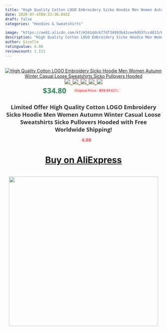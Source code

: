 ```yaml
---
title: "High Quality Cotton LOGO Embroidery Sicko Hoodie Men Women Autumn Winter Casual Loose Sweatshirts Sicko Pullovers Hooded"
date: 2020-07-4T09:33:36.892Z
draft: false
categories: "Hoodies & Sweatshirts"

image: "https://ae01.alicdn.com/kf/H341ddc677df34993b42cee9d93fccd813/High-Quality-Cotton-LOGO-Embroidery-Sicko-Hoodie-Men-Women-Autumn-Winter-Casual-Loose-Sweatshirts-Sicko-Pullovers.jpg"
description: "High Quality Cotton LOGO Embroidery Sicko Hoodie Men Women Autumn Winter Casual Loose Sweatshirts Sicko Pullovers Hooded"
author: Giselle
ratingvalue: 4.66
reviewcount: 1.111
---
```

<br>
<div style="text-align: center;">
<a href="https://s.click.aliexpress.com/e/_Ae8cUz" target="_blank" rel="nofollow noopener noreferrer"><img alt="High Quality Cotton LOGO Embroidery Sicko Hoodie Men Women Autumn Winter Casual Loose Sweatshirts Sicko Pullovers Hooded" class="magnifier-image" src="https://ae01.alicdn.com/kf/H341ddc677df34993b42cee9d93fccd813/High-Quality-Cotton-LOGO-Embroidery-Sicko-Hoodie-Men-Women-Autumn-Winter-Casual-Loose-Sweatshirts-Sicko-Pullovers.jpg_640x640.jpg">
<br>
<img style="border:1px solid salmon" src="https://ae01.alicdn.com/kf/H341ddc677df34993b42cee9d93fccd813/High-Quality-Cotton-LOGO-Embroidery-Sicko-Hoodie-Men-Women-Autumn-Winter-Casual-Loose-Sweatshirts-Sicko-Pullovers.jpg_120x120.jpg">&nbsp;&nbsp;<img style="border:1px solid salmon" src="https://ae01.alicdn.com/kf/Hec6fb29593534843b3272ba9f92659f3i/High-Quality-Cotton-LOGO-Embroidery-Sicko-Hoodie-Men-Women-Autumn-Winter-Casual-Loose-Sweatshirts-Sicko-Pullovers.jpg_120x120.jpg">&nbsp;&nbsp;<img style="border:1px solid salmon" src="https://ae01.alicdn.com/kf/Hd32277d35967457db2a6b8d5e9437d44g/High-Quality-Cotton-LOGO-Embroidery-Sicko-Hoodie-Men-Women-Autumn-Winter-Casual-Loose-Sweatshirts-Sicko-Pullovers.jpg_120x120.jpg">&nbsp;&nbsp;<img style="border:1px solid salmon" src="https://ae01.alicdn.com/kf/Hf58997dde60e47379e84cd01384722d0k/High-Quality-Cotton-LOGO-Embroidery-Sicko-Hoodie-Men-Women-Autumn-Winter-Casual-Loose-Sweatshirts-Sicko-Pullovers.jpg_120x120.jpg">&nbsp;&nbsp;<img style="border:1px solid salmon" src="https://ae01.alicdn.com/kf/H95f3f96ffb4f45faa3482401f0be3f66e/High-Quality-Cotton-LOGO-Embroidery-Sicko-Hoodie-Men-Women-Autumn-Winter-Casual-Loose-Sweatshirts-Sicko-Pullovers.jpg_120x120.jpg"></a></div><br0>
<div style="text-align: center;"><span style="background-color: white; border: 0px; box-sizing: border-box; color: seagreen; display: inline-block; font-family: &quot;open sans&quot; , &quot;arial&quot; , &quot;helvetica&quot; , sans-serif , &quot;heiti&quot;; font-size: 24px; font-stretch: inherit; font-weight: 700; line-height: inherit; margin: 0px 10px 0px 0px; padding: 0px; vertical-align: middle;">$34.80 </span>
<span style="background: rgb(255 , 241 , 241); border-radius: 3px; border: 0px; box-sizing: border-box; color: #ff4747; display: inline-block; font-family: inherit; font-size: 12px; font-stretch: inherit; font-style: inherit; font-variant: inherit; font-weight: 600; line-height: inherit; margin: 0px; padding: 2px 5px; transform: scale(0.9); vertical-align: middle;">Original Price : <b style="text-decoration: line-through;">$72.51 </b> 52%&nbsp;&nbsp;</span></div>
<h1 style="color: #333333; display: inline-block; font-family: &quot;open sans&quot; , &quot;arial&quot; , &quot;helvetica&quot; , sans-serif , &quot;heiti&quot;; font-size: 18px; font-stretch: inherit; font-weight: 700; text-align: center;">Limited Offer High Quality Cotton LOGO Embroidery Sicko Hoodie Men Women Autumn Winter Casual Loose Sweatshirts Sicko Pullovers Hooded with Free Worldwide Shipping!</h1>
<div style="color: #ff4747; text-align: center;">
<img src="https://4.bp.blogspot.com/-M0ZcTcb-5uY/XleCXlxnR4I/AAAAAAAAAEc/OrjgMkXV1oMQFaCRZj5HQwOCBcu3w1FegCPcBGAYYCw/s1600/star.png" style="height: 15px;">&nbsp;<b>4.66</b></div>
<div class="button_cont" align="center"><a class="buynow_a" href="https://s.click.aliexpress.com/e/_Ae8cUz" target="_blank" rel="nofollow noopener noreferrer"><H1>Buy on AliExpress</H1></a></div><br>
<div class="separator" style="clear: both; text-align: center;">
<img src="https://lh3.googleusercontent.com/-pTy5HemUv9M/XlePHvY0dAI/AAAAAAAAAE4/0nX5iRUoIWY8eMW9Dpxeirr157OZliDIgCLcBGAsYHQ/s1600/badge.gif" width="480">
</div>
